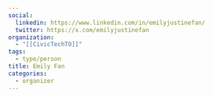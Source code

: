 ```yaml
---
social:
  linkedin: https://www.linkedin.com/in/emilyjustinefan/
  twitter: https://x.com/emilyjustinefan
organization:
  - "[[CivicTechTO]]"
tags:
  - type/person
title: Emily Fan
categories:
  - organizer
---
```

